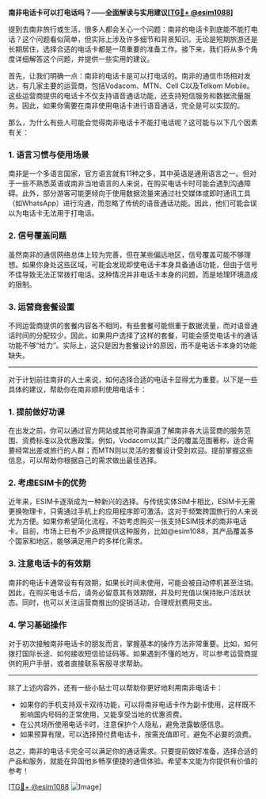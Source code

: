 **南非电话卡可以打电话吗？——全面解读与实用建议[[TG💪+ @esim1088](https://t.me/s/esim1088)]**

提到去南非旅行或生活，很多人都会关心一个问题：南非的电话卡到底能不能打电话？这个问题看似简单，但实际上涉及许多细节和背景知识。无论是短期旅游还是长期居住，选择合适的电话卡都是一项重要的准备工作。接下来，我们将从多个角度详细解答这个问题，并提供一些实用的建议。

首先，让我们明确一点：南非的电话卡是可以打电话的。南非的通信市场相对发达，有几家主要的运营商，包括Vodacom、MTN、Cell C以及Telkom Mobile。这些运营商提供的电话卡不仅支持语音通话功能，还支持短信服务和数据流量服务。因此，如果你需要在南非使用电话卡进行语音通话，完全是可以实现的。

那么，为什么有些人可能会觉得南非电话卡不能打电话呢？这可能与以下几个因素有关：

### **1. 语言习惯与使用场景**
南非是一个多语言国家，官方语言就有11种之多，其中英语是通用语言之一。但对于一些不熟悉英语或南非当地语言的人来说，在购买电话卡时可能会遇到沟通障碍。此外，部分游客可能更倾向于使用数据流量来通过社交媒体或即时通讯工具（如WhatsApp）进行沟通，而忽略了传统的语音通话功能。因此，他们可能会误以为电话卡无法用于打电话。

### **2. 信号覆盖问题**
虽然南非的通信网络总体上较为完善，但在某些偏远地区，信号覆盖可能不够理想。如果你身处这些区域，可能会发现即使电话卡本身具备通话功能，但由于信号不佳导致无法正常拨打电话。这种情况并非电话卡本身的问题，而是地理环境造成的限制。

### **3. 运营商套餐设置**
不同运营商提供的套餐内容各不相同，有些套餐可能侧重于数据流量，而对语音通话时间的分配较少。因此，如果用户选择了这样的套餐，可能会感觉电话卡的通话功能不够“给力”。实际上，这只是因为套餐设计的原因，而不是电话卡本身的功能缺失。

---

对于计划前往南非的人士来说，如何选择合适的电话卡显得尤为重要。以下是一些具体的建议，帮助你在南非顺利使用电话卡：

### **1. 提前做好功课**
在出发之前，你可以通过官方网站或其他可靠渠道了解南非各大运营商的服务范围、资费标准以及优惠政策。例如，Vodacom以其广泛的覆盖范围著称，适合需要经常出差或旅行的人群；而MTN则以灵活的套餐设计受到欢迎。提前掌握这些信息，可以帮助你根据自己的需求做出最佳选择。

### **2. 考虑ESIM卡的优势**
近年来，ESIM卡逐渐成为一种新兴的选择。与传统实体SIM卡相比，ESIM卡无需更换物理卡，只需通过手机上的应用程序即可激活。这对于频繁跨国旅行的人来说尤为方便。如果你希望简化流程，不妨考虑购买一张支持ESIM技术的南非电话卡。目前，市场上已有不少品牌提供这种服务，比如@esim1088，其产品覆盖多个国家和地区，能够满足用户的多样化需求。

### **3. 注意电话卡的有效期**
南非的电话卡通常设有有效期，如果长时间未使用，可能会被自动停机甚至注销。因此，在购买电话卡后，请务必留意其有效期限，并及时充值以保持账户活跃状态。同时，也可以关注运营商推出的促销活动，合理规划费用支出。

### **4. 学习基础操作**
对于初次接触南非电话卡的朋友而言，掌握基本的操作方法非常重要。比如，如何拨打国际长途、如何接收短信验证码等。如果遇到不懂的地方，可以参考运营商提供的用户手册，或者直接联系客服寻求帮助。

---

除了上述内容外，还有一些小贴士可以帮助你更好地利用南非电话卡：

- 如果你的手机支持双卡双待功能，可以将南非电话卡作为副卡使用，这样既不影响国内号码的正常使用，又能享受当地的优惠资费。
- 在公共场所使用电话卡时，注意保护个人隐私，避免泄露敏感信息。
- 如果预算有限，可以选择预付费电话卡，按需充值即可，避免不必要的浪费。

总之，南非的电话卡完全可以满足你的通话需求。只要提前做好准备，选择合适的产品和服务，就能在异国他乡畅享便捷的通信体验。希望本文能为你提供有价值的参考！

[[TG💪+ @esim1088](https://t.me/s/esim1088) ![Image](https://i.postimg.cc/4NQfJmqS/Snipaste-2025-05-13-00-14-12.png)]